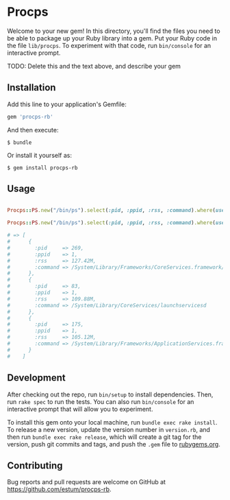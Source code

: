 # Procps

Welcome to your new gem! In this directory, you'll find the files you need to be able to package up your Ruby library into a gem. Put your Ruby code in the file `lib/procps`. To experiment with that code, run `bin/console` for an interactive prompt.

TODO: Delete this and the text above, and describe your gem

## Installation

Add this line to your application's Gemfile:

```ruby
gem 'procps-rb'
```

And then execute:

    $ bundle

Or install it yourself as:

    $ gem install procps-rb

## Usage

```ruby

Procps::PS.new("/bin/ps").select(:pid, :ppid, :rss, :command).where(user: 'root').sort("+rss").to_a

Procps::PS.new("/bin/ps").select(:pid, :ppid, :rss, :command).where(user: 'root').with_args(m: true).take(3)

# => [
#      {
#        :pid     => 269,
#        :ppid    => 1,
#        :rss     => 127.42M,
#        :command => /System/Library/Frameworks/CoreServices.framework/Frameworks/Metadata.framework/Versions/A/Support/mds_stores
#      },
#      {
#        :pid     => 83,
#        :ppid    => 1,
#        :rss     => 109.88M,
#        :command => /System/Library/CoreServices/launchservicesd
#      },
#      {
#        :pid     => 175,
#        :ppid    => 1,
#        :rss     => 105.12M,
#        :command => /System/Library/Frameworks/ApplicationServices.framework/Frameworks/CoreGraphics.framework/Resources/WindowServer -daemon
#      }
#    ]

```

## Development

After checking out the repo, run `bin/setup` to install dependencies. Then, run `rake spec` to run the tests. You can also run `bin/console` for an interactive prompt that will allow you to experiment.

To install this gem onto your local machine, run `bundle exec rake install`. To release a new version, update the version number in `version.rb`, and then run `bundle exec rake release`, which will create a git tag for the version, push git commits and tags, and push the `.gem` file to [rubygems.org](https://rubygems.org).

## Contributing

Bug reports and pull requests are welcome on GitHub at https://github.com/estum/procps-rb.


